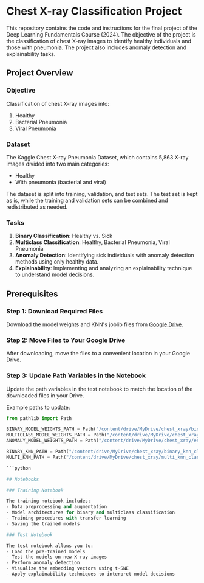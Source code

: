 # Chest X-ray Classification Project

This repository contains the code and instructions for the final project of the Deep Learning Fundamentals Course (2024). The objective of the project is the classification of chest X-ray images to identify healthy individuals and those with pneumonia. The project also includes anomaly detection and explainability tasks.

## Project Overview

### Objective

Classification of chest X-ray images into:
1. Healthy
2. Bacterial Pneumonia
3. Viral Pneumonia

### Dataset

The Kaggle Chest X-ray Pneumonia Dataset, which contains 5,863 X-ray images divided into two main categories:
- Healthy
- With pneumonia (bacterial and viral)

The dataset is split into training, validation, and test sets. The test set is kept as is, while the training and validation sets can be combined and redistributed as needed.

### Tasks

1. **Binary Classification**: Healthy vs. Sick
2. **Multiclass Classification**: Healthy, Bacterial Pneumonia, Viral Pneumonia
3. **Anomaly Detection**: Identifying sick individuals with anomaly detection methods using only healthy data.
4. **Explainability**: Implementing and analyzing an explainability technique to understand model decisions.

## Prerequisites

### Step 1: Download Required Files

Download the model weights and KNN's joblib files from [Google Drive](https://drive.google.com/drive/folders/1gPmMeEmym7qc35gnU7JhfCrAPpwHjBZI).

### Step 2: Move Files to Your Google Drive

After downloading, move the files to a convenient location in your Google Drive.

### Step 3: Update Path Variables in the Notebook

Update the path variables in the test notebook to match the location of the downloaded files in your Drive.

Example paths to update:

```python
from pathlib import Path

BINARY_MODEL_WEIGHTS_PATH = Path("/content/drive/MyDrive/chest_xray/binary_model_VGG19_finetuned_weights_final.h5")
MULTICLASS_MODEL_WEIGHTS_PATH = Path("/content/drive/MyDrive/chest_xray/multiclass_model_ResNet101.keras")
ANOMALY_MODEL_WEIGHTS_PATH = Path("/content/drive/MyDrive/chest_xray/encoder_decoder_weights_final.h5")

BINARY_KNN_PATH = Path("/content/drive/MyDrive/chest_xray/binary_knn_classifier.joblib")
MULTI_KNN_PATH = Path("/content/drive/MyDrive/chest_xray/multi_knn_classifier.joblib")

```python

## Notebooks

### Training Notebook

The training notebook includes:
- Data preprocessing and augmentation
- Model architectures for binary and multiclass classification
- Training procedures with transfer learning
- Saving the trained models

### Test Notebook

The test notebook allows you to:
- Load the pre-trained models
- Test the models on new X-ray images
- Perform anomaly detection
- Visualize the embedding vectors using t-SNE
- Apply explainability techniques to interpret model decisions
